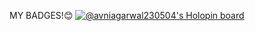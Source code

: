 MY BADGES!😊
[![@avniagarwal230504's Holopin board](https://holopin.io/api/user/board?user=avniagarwal230504)](https://holopin.io/@avniagarwal230504)
